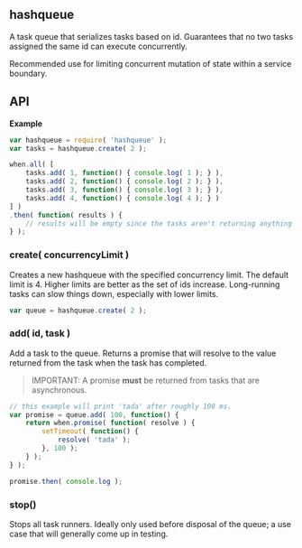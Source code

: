## hashqueue
A task queue that serializes tasks based on id. Guarantees that no two tasks assigned the same id can execute concurrently.

Recommended use for limiting concurrent mutation of state within a service boundary.

## API

__Example__
```javascript
var hashqueue = require( 'hashqueue' );
var tasks = hashqueue.create( 2 );

when.all( [
	tasks.add( 1, function() { console.log( 1 ); } ),
	tasks.add( 2, function() { console.log( 2 ); } ),
	tasks.add( 3, function() { console.log( 3 ); } ),
	tasks.add( 4, function() { console.log( 4 ); } )
] )
.then( function( results ) {
	// results will be empty since the tasks aren't returning anything
} );
```

### create( concurrencyLimit )

Creates a new hashqueue with the specified concurrency limit. The default limit is 4. Higher limits are better as the set of ids increase. Long-running tasks can slow things down, especially with lower limits.

```javascript
var queue = hashqueue.create( 2 );
```

### add( id, task )
Add a task to the queue. Returns a promise that will resolve to the value returned from the task when the task has completed.

> IMPORTANT: A promise __must__ be returned from tasks that are asynchronous.

```javascript
// this example will print 'tada' after roughly 100 ms.
var promise = queue.add( 100, function() {
	return when.promise( function( resolve ) {
		setTimeout( function() {
			resolve( 'tada' );
		}, 100 );
	} );
} );

promise.then( console.log );
```

### stop()
Stops all task runners. Ideally only used before disposal of the queue; a use case that will generally come up in testing.
